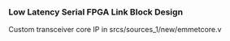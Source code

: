 ### Low Latency Serial FPGA Link Block Design ###

Custom transceiver core IP in srcs/sources_1/new/emmetcore.v
